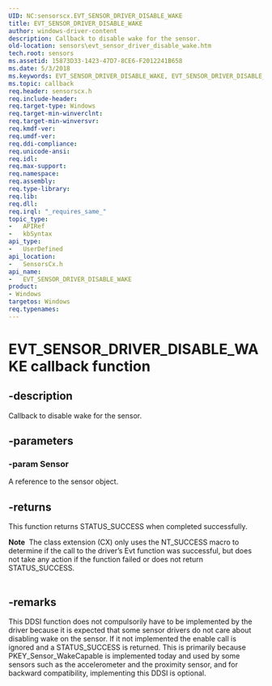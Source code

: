 ```yaml
---
UID: NC:sensorscx.EVT_SENSOR_DRIVER_DISABLE_WAKE
title: EVT_SENSOR_DRIVER_DISABLE_WAKE
author: windows-driver-content
description: Callback to disable wake for the sensor.
old-location: sensors\evt_sensor_driver_disable_wake.htm
tech.root: sensors
ms.assetid: 15873D33-1423-47D7-8CE6-F2012241B658
ms.date: 5/3/2018
ms.keywords: EVT_SENSOR_DRIVER_DISABLE_WAKE, EVT_SENSOR_DRIVER_DISABLE_WAKE callback, EVT_SENSOR_DRIVER_DISABLE_WAKE callback function [Sensor Devices], sensors.evt_sensor_driver_disable_wake, sensorscx/EVT_SENSOR_DRIVER_DISABLE_WAKE
ms.topic: callback
req.header: sensorscx.h
req.include-header:
req.target-type: Windows
req.target-min-winverclnt:
req.target-min-winversvr:
req.kmdf-ver:
req.umdf-ver:
req.ddi-compliance:
req.unicode-ansi:
req.idl:
req.max-support:
req.namespace:
req.assembly:
req.type-library:
req.lib:
req.dll:
req.irql: "_requires_same_"
topic_type:
-	APIRef
-	kbSyntax
api_type:
-	UserDefined
api_location:
-	SensorsCx.h
api_name:
-	EVT_SENSOR_DRIVER_DISABLE_WAKE
product:
- Windows
targetos: Windows
req.typenames: 
---
```


# EVT_SENSOR_DRIVER_DISABLE_WAKE callback function


## -description


Callback to disable wake for the sensor.


## -parameters




### -param Sensor

A reference to the sensor object.


## -returns



This function returns STATUS_SUCCESS when completed successfully.

<div class="alert"><b>Note</b>  The class extension (CX) only uses the NT_SUCCESS macro to determine if the call to the driver’s Evt function was successful, but does not take any action if the function failed or does not return STATUS_SUCCESS.</div>
<div> </div>



## -remarks



This DDSI function does not compulsorily have to be implemented by the driver because it is expected that some sensor drivers do not care about disabling wake on the sensor. If it not implemented the enable call is ignored and a STATUS_SUCCESS is returned. This is primarily because PKEY_Sensor_WakeCapable is implemented today and used by some sensors such as the accelerometer and the proximity sensor, and for backward compatibility, implementing this DDSI is optional.



